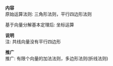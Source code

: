 **内容**  
原始运算法则: 三角形法则，平行四边形法则  
  
基于向量分解基本定理后: 坐标运算  
  
**说明**  
注: 共线向量没有平行四边形  
  
**推广**  
推广: 有限个向量的加法法则，多边形法则(折线法则)  
